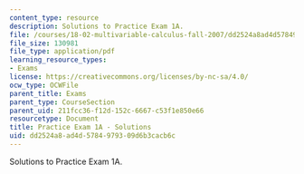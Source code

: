 ```yaml
---
content_type: resource
description: Solutions to Practice Exam 1A.
file: /courses/18-02-multivariable-calculus-fall-2007/dd2524a8ad4d5784979309d6b3cacb6c_prac1asol.pdf
file_size: 130981
file_type: application/pdf
learning_resource_types:
- Exams
license: https://creativecommons.org/licenses/by-nc-sa/4.0/
ocw_type: OCWFile
parent_title: Exams
parent_type: CourseSection
parent_uid: 211fcc36-f12d-152c-6667-c53f1e850e66
resourcetype: Document
title: Practice Exam 1A - Solutions
uid: dd2524a8-ad4d-5784-9793-09d6b3cacb6c
---
```

Solutions to Practice Exam 1A.